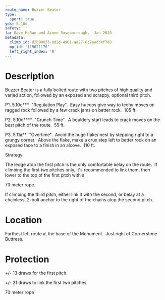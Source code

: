 ```yaml
---
route_name: Buzzer Beater
type:
  sport: true
yds: 5.10d
safety: ''
fa: Dave McRae and Aimee Roseborrough.  Jan 2020
metadata:
  climb_id: d2b90833-8d2d-4901-aa27-6c7eadc4f7d8
  mp_id: '119021170'
  left_right_index: '0'
---
```

# Description
Buzzer Beater is a fully bolted route with two pitches of high quality and varied action, followed by an exposed and scrappy, optional third pitch.

P1. 5.10c***  "Regulation Play".  Easy huecos give way to techy moves on ragged rock followed by a few crack jams on better rock.  105 ft.

P2. 5.10c****  "Crunch Time".  A bouldery start leads to crack moves on the best pitch of the route.  55 ft.

P3. 5.11a**  "Overtime".  Avoid the huge flake/ nest by stepping right to a grungy corner.  Above the flake, make a crux step left to better rock on an exposed face to a finish in an alcove.  110 ft.

Strategy

The ledge atop the first pitch is the only comfortable belay on the route.  If climbing the first two pitches only, it's recommended to link them, then lower to the top of the first pitch with a

70 meter rope.

If climbing the third pitch, either link it with the second, or belay at a chainless, 2-bolt anchor to the right of the chains atop the second pitch.

# Location
Furthest left route at the base of the Monument.  Just right of Cornerstone Buttress.

# Protection
+/- 13 draws for the first pitch

+/- 21 draws to link the first two pitches

70 meter rope

